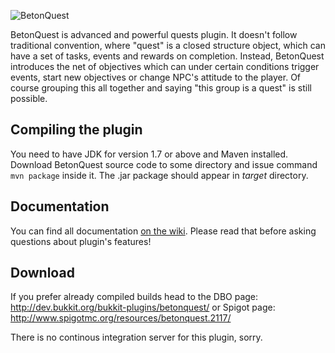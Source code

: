 ![BetonQuest](http://dev.bukkit.org/media/images/78/928/BetonQuestLogo.png)

BetonQuest is advanced and powerful quests plugin. It doesn't follow traditional convention, where "quest" is a closed structure object, which can have a set of tasks, events and rewards on completion. Instead, BetonQuest introduces the net of objectives which can under certain conditions trigger events, start new objectives or change NPC's attitude to the player. Of course grouping this all together and saying "this group is a quest" is still possible.

## Compiling the plugin

You need to have JDK for version 1.7 or above and Maven installed. Download BetonQuest source code to some directory and issue command `mvn package` inside it. The .jar package should appear in _target_ directory.

## Documentation

You can find all documentation [on the wiki](https://github.com/Co0sh/BetonQuest/wiki). Please read that before asking questions about plugin's features!

## Download

If you prefer already compiled builds head to the DBO page: http://dev.bukkit.org/bukkit-plugins/betonquest/ or Spigot page: http://www.spigotmc.org/resources/betonquest.2117/

There is no continous integration server for this plugin, sorry.
